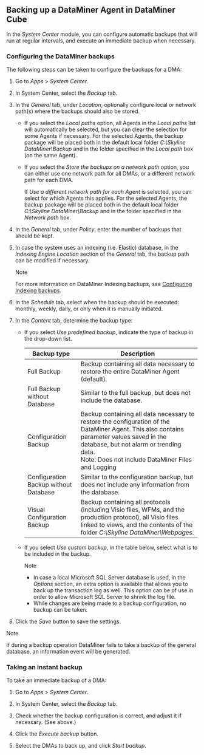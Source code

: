 ## Backing up a DataMiner Agent in DataMiner Cube

In the *System Center* module, you can configure automatic backups that will run at regular intervals, and execute an immediate backup when necessary.

### Configuring the DataMiner backups

The following steps can be taken to configure the backups for a DMA:

1. Go to *Apps* > *System Center*.

2. In System Center, select the *Backup* tab.

3. In the *General* tab, under *Location*, optionally configure local or network path(s) where the backups should also be stored.

    - If you select the *Local paths* option, all Agents in the *Local paths* list will automatically be selected, but you can clear the selection for some Agents if necessary. For the selected Agents, the backup package will be placed both in the default local folder *C:\\Skyline DataMiner\\Backup* and in the folder specified in the *Local path* box (on the same Agent).

    - If you select the *Store the backups on a network path* option, you can either use one network path for all DMAs, or a different network path for each DMA.

        If *Use a different network path for each Agent* is selected, you can select for which Agents this applies. For the selected Agents, the backup package will be placed both in the default local folder *C:\\Skyline DataMiner\\Backup* and in the folder specified in the *Network path* box.

4. In the *General* tab, under *Policy*, enter the number of backups that should be kept.

5. In case the system uses an indexing (i.e. Elastic) database, in the *Indexing Engine Location* section of the *General* tab, the backup path can be modified if necessary.

    > [!NOTE]
    > For more information on DataMiner Indexing backups, see [Configuring Indexing backups](../databases/Configuring_Indexing_backups.md).

6. In the *Schedule* tab, select when the backup should be executed: monthly, weekly, daily, or only when it is manually initiated.

7. In the *Content* tab, determine the backup type:

    - If you select *Use predefined backup*, indicate the type of backup in the drop-down list.

        | Backup type                         | Description                                                                                                                                                                                                                                 |
        |---------------------------------------|---------------------------------------------------------------------------------------------------------------------------------------------------------------------------------------------------------------------------------------------|
        | Full Backup                           | Backup containing all data necessary to restore the entire DataMiner Agent (default).                                                                                                                                                       |
        | Full Backup without Database          | Similar to the full backup, but does not include the database.                                                                                                                                                                              |
        | Configuration Backup                  | Backup containing all data necessary to restore the configuration of the DataMiner Agent. This also contains parameter values saved in the database, but not alarm or trending data.<br> Note: Does not include DataMiner Files and Logging |
        | Configuration Backup without Database | Similar to the configuration backup, but does not include any information from the database.                                                                                                                                                |
        | Visual Configuration Backup           | Backup containing all protocols (including Visio files, WFMs, and the production protocol), all Visio files linked to views, and the contents of the folder *C:\\Skyline DataMiner\\Webpages*.                   |

    - If you select *Use custom backup*, in the table below, select what is to be included in the backup.

        > [!NOTE]
        > - In case a local Microsoft SQL Server database is used, in the *Options* section, an extra option is available that allows you to back up the transaction log as well. This option can be of use in order to allow Microsoft SQL Server to shrink the log file.
        > - While changes are being made to a backup configuration, no backup can be taken.

8. Click the *Save* button to save the settings.

> [!NOTE]
> If during a backup operation DataMiner fails to take a backup of the general database, an information event will be generated.

### Taking an instant backup

To take an immediate backup of a DMA:

1. Go to *Apps* > *System Center*.

2. In System Center, select the *Backup* tab.

3. Check whether the backup configuration is correct, and adjust it if necessary. (See above.)

4. Click the *Execute backup* button.

5. Select the DMAs to back up, and click *Start backup*.
